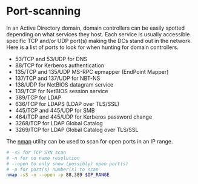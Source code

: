 # Port-scanning

In an Active Directory domain, domain controllers can be easily spotted depending on what services they host. Each service is usually accessible specific TCP and/or UDP port\(s\) making the DCs stand out in the network. Here is a list of ports to look for when hunting for domain controllers.

* 53/TCP and 53/UDP for DNS
* 88/TCP for Kerberos authentication
* 135/TCP and 135/UDP MS-RPC epmapper \(EndPoint Mapper\)
* 137/TCP and 137/UDP for NBT-NS
* 138/UDP for NetBIOS datagram service
* 139/TCP for NetBIOS session service
* 389/TCP for LDAP
* 636/TCP for LDAPS \(LDAP over TLS/SSL\)
* 445/TCP and 445/UDP for SMB
* 464/TCP and 445/UDP for Kerberos password change
* 3268/TCP for LDAP Global Catalog
* 3269/TCP for LDAP Global Catalog over TLS/SSL

The [nmap](https://nmap.org/) utility can be used to scan for open ports in an IP range.

```bash
# -sS for TCP SYN scan
# -n for no name resolution
# --open to only show (possibly) open port(s)
# -p for port(s) number(s) to scan
nmap -sS -n --open -p 88,389 $IP_RANGE
```

